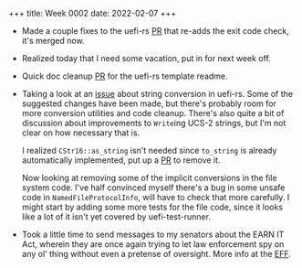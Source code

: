 +++
title: Week 0002
date: 2022-02-07
+++

* Made a couple fixes to the uefi-rs
  [PR](https://github.com/rust-osdev/uefi-rs/pull/355) that re-adds the
  exit code check, it's merged now.

* Realized today that I need some vacation, put in for next week off.

* Quick doc cleanup [PR](https://github.com/rust-osdev/uefi-rs/pull/358)
  for the uefi-rs template readme.

* Taking a look at an
  [issue](https://github.com/rust-osdev/uefi-rs/issues/73) about string
  conversion in uefi-rs. Some of the suggested changes have been made,
  but there's probably room for more conversion utilities and code
  cleanup. There's also quite a bit of discussion about improvements to
  `Write`ing UCS-2 strings, but I'm not clear on how necessary that is.

  I realized `CStr16::as_string` isn't needed since `to_string` is
  already automatically implemented, put up a
  [PR](https://github.com/rust-osdev/uefi-rs/pull/357) to remove it.

  Now looking at removing some of the implicit conversions in the file
  system code. I've half convinced myself there's a bug in some unsafe
  code in `NamedFileProtocolInfo`, will have to check that more
  carefully. I might start by adding some more tests for the file code,
  since it looks like a lot of it isn't yet covered by uefi-test-runner.

* Took a little time to send messages to my senators about the EARN IT
  Act, wherein they are once again trying to let law enforcement spy on
  any ol' thing without even a pretense of oversight. More info at the
  [EFF](https://act.eff.org/action/stop-the-earn-it-act-to-save-our-privacy).
